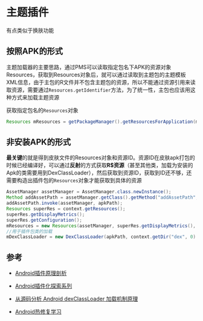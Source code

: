 # 主题插件

有点类似于换肤功能

## 按照APK的形式

主题加载器的主要思路，通过PMS可以读取指定包名下APK的资源对象Resources，获取到Resources对象后，就可以通过读取到主题包的主题模板XML信息，由于主包的R文件并不包含主题包的资源，所以不能通过资源引用来读取资源，需要通过`Resources.getIdentifier`方法，为了统一性，主包也应该用这种方式来加载主题资源

获取指定包名的`Resources`对象

```java
Resources mResources = getPackageManager().getResourcesForApplication(mPkgName);
```

## 非安装APK的形式

**最关键**的就是得到皮肤文件的Resources对象和资源ID。资源ID在皮肤apk打包的时候已经编译好，可以通过**反射**的方式获取**R$资源**（甚至其他类，加载为安装的Apk的类需要用到DexClassLoader），然后获取到资源ID，获取到ID还不够，还需要构造出插件包的`Resources`对象才能获取到具体的资源

```java
AssetManager assetManager = AssetManager.class.newInstance();
Method addAssetPath = assetManager.getClass().getMethod("addAssetPath", String.class);
addAssetPath.invoke(assetManager, apkPath);
Resources superRes = context.getResources();
superRes.getDisplayMetrics();
superRes.getConfiguration();
mResources = new Resources(assetManager, superRes.getDisplayMetrics(), superRes.getConfiguration());
//用于插件包类的加载
mDexClassLoader = new DexClassLoader(apkPath, context.getDir("dex", 0).getAbsolutePath(), null, context.getClassLoader());
```

## 参考

- [Android插件原理剖析](http://www.alloyteam.com/2014/04/android-cha-jian-yuan-li-pou-xi/?utm_source=tuicool&utm_medium=referral)

- [Android插件化探索系列](http://blog.csdn.net/maplejaw_/article/details/51596374)

- [从源码分析 Android dexClassLoader 加载机制原理](http://blog.csdn.net/nanzhiwen666/article/details/50515895)

- [Android热修复学习](http://blog.csdn.net/xiandan87/article/details/51734200)
